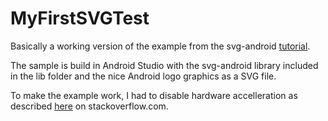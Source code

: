 MyFirstSVGTest
==============

Basically a working version of the example from the svg-android [tutorial](https://code.google.com/p/svg-android/wiki/Tutorial).

The sample is build in Android Studio with the svg-android library included in the lib folder and the nice Android 
logo graphics as a SVG file.

To make the example work, I had to disable hardware accelleration as described [here](http://stackoverflow.com/questions/13987288/svg-image-not-visible-in-android-3-0-with-same-code/13992014#13992014)
 on stackoverflow.com.

